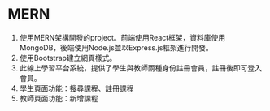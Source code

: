 # MERN
1. 使用MERN架構開發的project。前端使用React框架，資料庫使用MongoDB，後端使用Node.js並以Express.js框架進行開發。
2. 使用Bootstrap建立網頁樣式。
3. 此線上學習平台系統，提供了學生與教師兩種身份註冊會員，註冊後即可登入會員。
4. 學生頁面功能：搜尋課程、註冊課程
5. 教師頁面功能：新增課程
